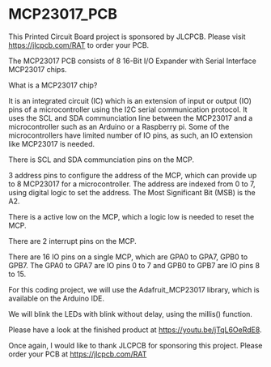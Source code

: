 # MCP23017_PCB

This Printed Circuit Board project is sponsored by JLCPCB.
Please visit https://jlcpcb.com/RAT to order your PCB.

The MCP23017 PCB consists of 8 16-Bit I/O Expander with Serial Interface MCP23017 chips.

What is a MCP23017 chip?

It is an integrated circuit (IC) which is an extension of input or output (IO) pins of a microcontroller using the I2C serial communication protocol. It uses the SCL and SDA communciation line between the MCP23017 and a microcontroller such as an Arduino or a Raspberry pi. Some of the microcontrollers have limited number of IO pins, as such, an IO extension like MCP23017 is needed.

There is SCL and SDA communciation pins on the MCP.

3 address pins to configure the address of the MCP, which can provide up to 8 MCP23017 for a microcontroller. The address are indexed from 0 to 7, using digital logic to set the address. The Most Significant Bit (MSB) is the A2.

There is a active low on the MCP, which a logic low is needed to reset the MCP.

There are 2 interrupt pins on the MCP.

There are 16 IO pins on a single MCP, which are GPA0 to GPA7, GPB0 to GPB7. The GPA0 to GPA7 are IO pins 0 to 7 and GPB0 to GPB7 are IO pins 8 to 15.

For this coding project, we will use the Adafruit_MCP23017 library, which is available on the Arduino IDE.

We will blink the LEDs with blink without delay, using the millis() function.

Please have a look at the finished product at https://youtu.be/jTqL6OeRdE8.

Once again, I would like to thank JLCPCB for sponsoring this project. Please order your PCB at https://jlcpcb.com/RAT


